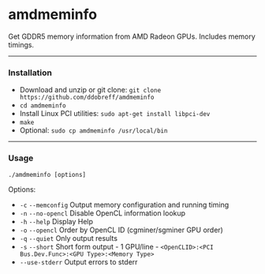 # amdmeminfo


Get GDDR5 memory information from AMD Radeon GPUs.  Includes memory timings.

---

### Installation

* Download and unzip or git clone: `git clone https://github.com/ddobreff/amdmeminfo`
* `cd amdmeminfo`
* Install Linux PCI utilities: `sudo apt-get install libpci-dev`
* `make`
* Optional: `sudo cp amdmeminfo /usr/local/bin`

---

### Usage

`./amdmeminfo [options]`

Options:
* `-c` `--memconfig` Output memory configuration and running timing
* `-n` `--no-opencl` Disable OpenCL information lookup
* `-h` `--help` Display Help
* `-o` `--opencl` Order by OpenCL ID (cgminer/sgminer GPU order)
* `-q` `--quiet` Only output results
* `-s` `--short` Short form output - 1 GPU/line - `<OpenCLID>:<PCI Bus.Dev.Func>:<GPU Type>:<Memory Type>`
* `--use-stderr` Output errors to stderr

